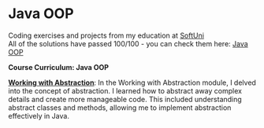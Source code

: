 # Java OOP
Coding exercises and projects from my education at <a href="www.softuni.bg">SoftUni</a>
<br>
All of the solutions have passed 100/100 - you can check them here: <a href="https://judge.softuni.org/Contests/#!/List/ByCategory/174/Java-Advanced">Java OOP</a>
<br>

<b> Course Curriculum: Java OOP </b>

**<ins>Working with Abstraction</ins>**: In the Working with Abstraction module, I delved into the concept of abstraction. I learned how to abstract away complex details and create more manageable code. This included understanding abstract classes and methods, allowing me to implement abstraction effectively in Java.


